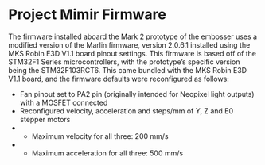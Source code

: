 # **Project Mimir Firmware**

The firmware installed aboard the Mark 2 prototype of the embosser uses a modified version of the Marlin firmware, version 2.0.6.1 installed using the MKS Robin E3D V1.1 board pinout settings. This firmware is based off of the STM32F1 Series microcontrollers, with the prototype’s specific version being the STM32F103RCT6. This came bundled with the MKS Robin E3D V1.1 board, and the firmware defaults were reconfigured as follows:
- Fan pinout set to PA2 pin (originally intended for Neopixel light outputs) with a MOSFET connected
- Reconfigured velocity, acceleration and steps/mm of Y, Z and E0 stepper motors
- - Maximum velocity for all three: 200 mm/s
- - Maximum acceleration for all three: 500 mm/s

